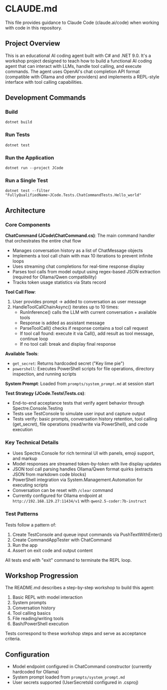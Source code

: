 # CLAUDE.md

This file provides guidance to Claude Code (claude.ai/code) when working with code in this repository.

## Project Overview

This is an educational AI coding agent built with C# and .NET 9.0. It's a workshop project designed to teach how to build a functional AI coding agent that can interact with LLMs, handle tool calling, and execute commands. The agent uses OpenAI's chat completion API format (compatible with Ollama and other providers) and implements a REPL-style interface with tool calling capabilities.

## Development Commands

### Build
```
dotnet build
```

### Run Tests
```
dotnet test
```

### Run the Application
```
dotnet run --project JCode
```

### Run a Single Test
```
dotnet test --filter "FullyQualifiedName~JCode.Tests.ChatCommandTests.Hello_world"
```

## Architecture

### Core Components

**ChatCommand (JCode\ChatCommand.cs)**: The main command handler that orchestrates the entire chat flow
- Manages conversation history as a list of ChatMessage objects
- Implements a tool call chain with max 10 iterations to prevent infinite loops
- Uses streaming chat completions for real-time response display
- Parses tool calls from model output using regex-based JSON extraction (required for Ollama/Qwen compatibility)
- Tracks token usage statistics via Stats record

**Tool Call Flow**:
1. User provides prompt → added to conversation as user message
2. HandleToolCallChainAsync() iterates up to 10 times:
   - RunInference() calls the LLM with current conversation + available tools
   - Response is added as assistant message
   - ParseToolCall() checks if response contains a tool call request
   - If tool call found: execute it via Call(), add result as tool message, continue loop
   - If no tool call: break and display final response

**Available Tools**:
- `get_secret`: Returns hardcoded secret ("Key lime pie")
- `powershell`: Executes PowerShell scripts for file operations, directory inspection, and running scripts

**System Prompt**: Loaded from `prompts/system_prompt.md` at session start

**Test Strategy (JCode.Tests\Tests.cs)**:
- End-to-end acceptance tests that verify agent behavior through Spectre.Console.Testing
- Tests use TestConsole to simulate user input and capture output
- Tests verify: basic prompts, conversation history retention, tool calling (get_secret), file operations (read/write via PowerShell), and code execution

### Key Technical Details

- Uses Spectre.Console for rich terminal UI with panels, emoji support, and markup
- Model responses are streamed token-by-token with live display updates
- JSON tool call parsing handles Ollama/Qwen format quirks (extracts JSON from markdown code blocks)
- PowerShell integration via System.Management.Automation for executing scripts
- Conversation can be reset with `/clear` command
- Currently configured for Ollama endpoint at `http://192.168.129.27:11434/v1` with `qwen2.5-coder:7b-instruct`

### Test Patterns

Tests follow a pattern of:
1. Create TestConsole and queue input commands via PushTextWithEnter()
2. Create CommandAppTester with ChatCommand
3. Run the app
4. Assert on exit code and output content

All tests end with "exit" command to terminate the REPL loop.

## Workshop Progression

The README.md describes a step-by-step workshop to build this agent:
1. Basic REPL with model interaction
2. System prompts
3. Conversation history
4. Tool calling basics
5. File reading/writing tools
6. Bash/PowerShell execution

Tests correspond to these workshop steps and serve as acceptance criteria.

## Configuration

- Model endpoint configured in ChatCommand constructor (currently hardcoded for Ollama)
- System prompt loaded from `prompts/system_prompt.md`
- User secrets supported (UserSecretsId configured in .csproj)
